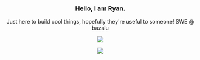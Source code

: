 <h3 align="center">Hello, I am Ryan.</h3>
<p align="center">Just here to build cool things, hopefully they're useful to someone! SWE @ bazalu</p>
<p align="center">
  <img src="https://github-readme-stats.vercel.app/api?username=harvest7777&card_width=500"
    loading="lazy"/>
</p>
<p align="center">
  <img src="https://leetcard.jacoblin.cool/supahsilly12345?site=us"
    loading="lazy"/>
</p>
<!--
